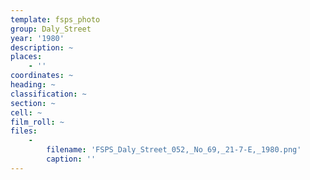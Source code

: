 ```yaml
---
template: fsps_photo
group: Daly_Street
year: '1980'
description: ~
places:
    - ''
coordinates: ~
heading: ~
classification: ~
section: ~
cell: ~
film_roll: ~
files:
    -
        filename: 'FSPS_Daly_Street_052,_No_69,_21-7-E,_1980.png'
        caption: ''
---
```

